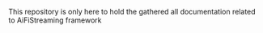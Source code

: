 This repository is only here to hold the gathered all documentation related to AiFiStreaming framework
